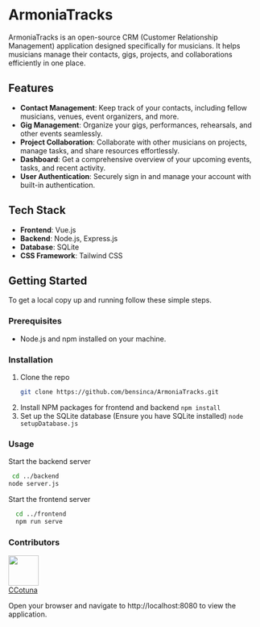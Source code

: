 # ArmoniaTracks

ArmoniaTracks is an open-source CRM (Customer Relationship Management) application designed specifically for musicians. It helps musicians manage their contacts, gigs, projects, and collaborations efficiently in one place.

## Features

- **Contact Management**: Keep track of your contacts, including fellow musicians, venues, event organizers, and more.
- **Gig Management**: Organize your gigs, performances, rehearsals, and other events seamlessly.
- **Project Collaboration**: Collaborate with other musicians on projects, manage tasks, and share resources effortlessly.
- **Dashboard**: Get a comprehensive overview of your upcoming events, tasks, and recent activity.
- **User Authentication**: Securely sign in and manage your account with built-in authentication.

## Tech Stack

- **Frontend**: Vue.js
- **Backend**: Node.js, Express.js
- **Database**: SQLite
- **CSS Framework**: Tailwind CSS

## Getting Started

To get a local copy up and running follow these simple steps.

### Prerequisites

- Node.js and npm installed on your machine.

### Installation

1. Clone the repo
   ```sh
   git clone https://github.com/bensinca/ArmoniaTracks.git
2. Install NPM packages for frontend and backend
   `npm install`
3. Set up the SQLite database (Ensure you have SQLite installed)
   `node setupDatabase.js`

### Usage

Start the backend server
  ```sh
   cd ../backend
  node server.js
```

Start the frontend server
```sh
  cd ../frontend
  npm run serve
```

### Contributors
[<img src="https://github.com/CCotuna.png" width="60px;"/><br /><sub><a href="https://github.com/CCotuna">CCotuna</a></sub>](https://github.com/CCotuna)

Open your browser and navigate to http://localhost:8080 to view the application.
